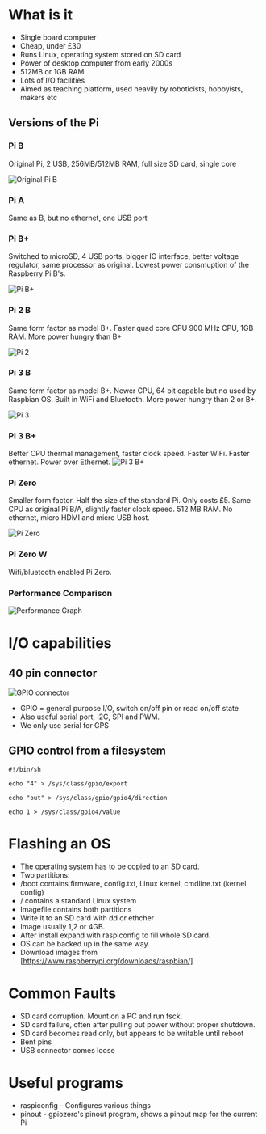 # What is it
* Single board computer
* Cheap, under £30
* Runs Linux, operating system stored on SD card
* Power of desktop computer from early 2000s
* 512MB or 1GB RAM
* Lots of I/O facilities
* Aimed as teaching platform, used heavily by roboticists, hobbyists, makers etc

## Versions of the Pi

### Pi B

Original Pi, 2 USB, 256MB/512MB RAM, full size SD card, single core 

![Original Pi B](https://elinux.org/images/thumb/f/f4/RaspiFront.JPG/250px-RaspiFront.JPG)

### Pi A

Same as B, but no ethernet, one USB port

### Pi B+

Switched to microSD, 4 USB ports, bigger IO interface, better voltage regulator, same processor as original.
Lowest power consmuption of the Raspberry Pi B's. 

![Pi B+](https://www.raspberrypi.org/app/uploads/2017/05/Raspberry-Pi-Model-B-overhead-1-1540x1080.jpg)

### Pi 2 B

Same form factor as model B+. Faster quad core CPU 900 MHz CPU, 1GB RAM.
More power hungry than B+

![Pi 2](https://www.raspberrypi.org/app/uploads/2017/05/Raspberry-Pi-2-overhead-1-1576x1080.jpg)

### Pi 3 B

Same form factor as model B+. Newer CPU, 64 bit capable but no used by Raspbian OS. Built in WiFi and Bluetooth.
More power hungry than 2 or B+.

![Pi 3](https://www.raspberrypi.org/app/uploads/2017/05/Raspberry-Pi-3-hero-1-1571x1080.jpg)

### Pi 3 B+

Better CPU thermal management, faster clock speed. Faster WiFi. Faster ethernet. Power over Ethernet.
![Pi 3 B+](https://elinux.org/images/thumb/d/dd/RPi3B%2B500x334.jpg/250px-RPi3B%2B500x334.jpg)


### Pi Zero

Smaller form factor. Half the size of the standard Pi. Only costs £5. 
Same CPU as original Pi B/A, slightly faster clock speed. 512 MB RAM.
No ethernet, micro HDMI and micro USB host.

![Pi Zero](https://www.raspberrypi.org/app/uploads/2017/05/PI-Zero-W-1-1620x1080.jpg)


### Pi Zero W
Wifi/bluetooth enabled Pi Zero.

### Performance Comparison 

![Performance Graph](https://www.raspberrypi.org/magpi/wp-content/uploads/2016/02/Sysbench.png)


# I/O capabilities 

## 40 pin connector

![GPIO connector](https://www.element14.com/community/servlet/JiveServlet/downloadImage/102-78315-19-229602/762-644/GPIO-pinout-and-rpi.jpg)

* GPIO = general purpose I/O, switch on/off pin or read on/off state
* Also useful serial port, I2C, SPI and PWM.
* We only use serial for GPS

## GPIO control from a filesystem

```#!/bin/sh```

```echo "4" > /sys/class/gpio/export```

```echo "out" > /sys/class/gpio/gpio4/direction```

```echo 1 > /sys/class/gpio4/value```

# Flashing an OS

 * The operating system has to be copied to an SD card.
 * Two partitions: 
 * /boot contains firmware, config.txt, Linux kernel, cmdline.txt (kernel config)
 * / contains a standard Linux system
 * Imagefile contains both partitions
 * Write it to an SD card with dd or ethcher
 * Image usually 1,2 or 4GB. 
 * After install expand with raspiconfig to fill whole SD card.
 * OS can be backed up in the same way.
 * Download images from [https://www.raspberrypi.org/downloads/raspbian/]
 
 
# Common Faults
 * SD card corruption.  Mount on a PC and run fsck. 
 * SD card failure, often after pulling out power without proper shutdown.
 * SD card becomes read only, but appears to be writable until reboot
 * Bent pins
 * USB connector comes loose
 
 
# Useful programs
* raspiconfig - Configures various things
* pinout - gpiozero's pinout program, shows a pinout map for the current Pi
